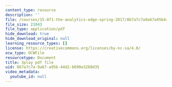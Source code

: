 ```yaml
---
content_type: resource
description: ''
file: /courses/15-071-the-analytics-edge-spring-2017/867a7c7a9a67a95b44d2b690e3268d35_FqiB9tmtdSc.pdf
file_size: 21043
file_type: application/pdf
hide_download: true
hide_download_original: null
learning_resource_types: []
license: https://creativecommons.org/licenses/by-nc-sa/4.0/
ocw_type: OCWFile
resourcetype: Document
title: 3play pdf file
uid: 867a7c7a-9a67-a95b-44d2-b690e3268d35
video_metadata:
  youtube_id: null
---
```

